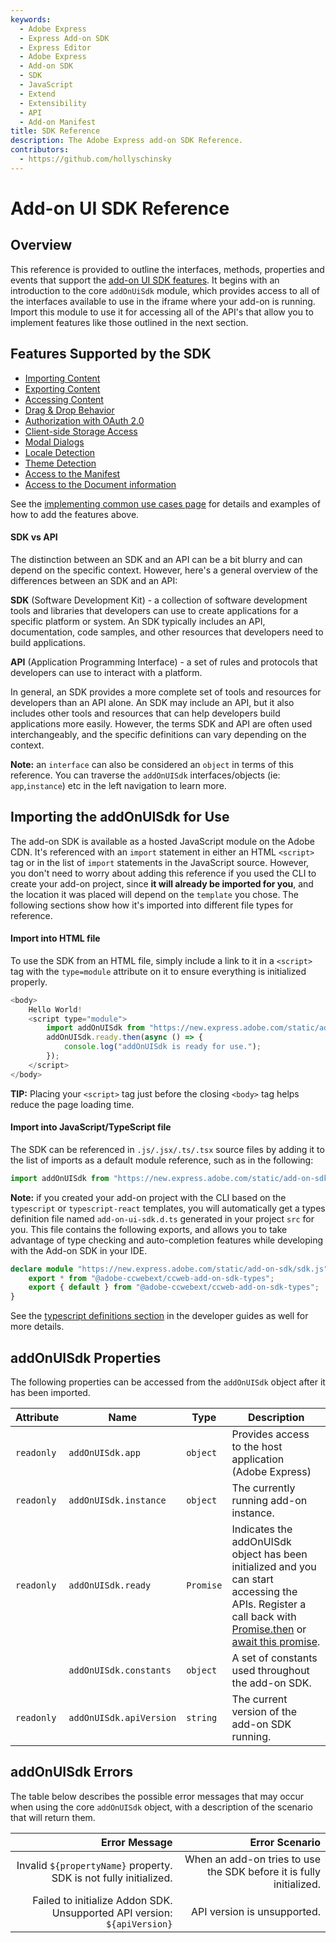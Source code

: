```yaml
---
keywords:
  - Adobe Express
  - Express Add-on SDK
  - Express Editor
  - Adobe Express
  - Add-on SDK
  - SDK
  - JavaScript
  - Extend
  - Extensibility
  - API
  - Add-on Manifest
title: SDK Reference
description: The Adobe Express add-on SDK Reference. 
contributors:
  - https://github.com/hollyschinsky
---
```


# Add-on UI SDK Reference

## Overview

This reference is provided to outline the interfaces, methods, properties and events that support the [add-on UI SDK features](#features-supported-by-the-sdk). It begins with an introduction to the core `addOnUiSdk` module, which provides access to all of the interfaces available to use in the iframe where your add-on is running. Import this module to use it for accessing all of the API's that allow you to implement features like those outlined in the next section.

## Features Supported by the SDK

- [Importing Content](../../guides/develop/how-to/use_images.md)
- [Exporting Content](../../guides/develop/how-to/create_renditions.md)
- [Accessing Content](../../guides/develop/how-to/group_elements.md)
- [Drag & Drop Behavior](../../guides/develop/how-to/drag_and_drop.md)
- [Authorization with OAuth 2.0](../../guides/develop/how-to/oauth2.md)
- [Client-side Storage Access](../../guides/develop/how-to/local-data-management.md)
- [Modal Dialogs](../../guides/develop/how-to/modal_dialogs.md)
- [Locale Detection](../../guides/develop/how-to/theme_locale.md#detecting-locale-supported-locales-and-format)
- [Theme Detection](../../guides/develop/how-to/theme_locale.md#detecting-theme)
- [Access to the Manifest](../../references/addonsdk/instance-manifest.md)
- [Access to the Document information](../../references/addonsdk/app-document.md)

<InlineAlert slots="text" variant="success"/>

See the [implementing common use cases page](../../guides/develop/index.md) for details and examples of how to add the features above.

<InlineAlert slots="text" repeat="6" variant="success" />

#### SDK vs API

The distinction between an SDK and an API can be a bit blurry and can depend on the specific context. However, here's a general overview of the differences between an SDK and an API:

   **SDK** (Software Development Kit) - a collection of software development tools and libraries that developers can use to create applications for a specific platform or system. An SDK typically includes an API, documentation, code samples, and other resources that developers need to build applications.

   **API** (Application Programming Interface) - a set of rules and protocols that developers can use to interact with a platform.

In general, an SDK provides a more complete set of tools and resources for developers than an API alone. An SDK may include an API, but it also includes other tools and resources that can help developers build applications more easily. However, the terms SDK and API are often used interchangeably, and the specific definitions can vary depending on the context.

**Note:** an `interface` can also be considered an `object` in terms of this reference. You can traverse the `addOnUISdk` interfaces/objects (ie: `app`,`instance`) etc in the left navigation to learn more.

## Importing the addOnUISdk for Use

The add-on SDK is available as a hosted JavaScript module on the Adobe CDN. It's referenced with an `import` statement in either an HTML `<script>` tag or in the list of `import` statements in the JavaScript source. However, you don't need to worry about adding this reference if you used the CLI to create your add-on project, since **it will already be imported for you**, and the location it was placed will depend on the `template` you chose. The following sections show how it's imported into different file types for reference.

#### Import into HTML file

To use the SDK from an HTML file, simply include a link to it in a `<script>` tag with the `type=module` attribute on it to ensure everything is initialized properly.

```js
<body>
    Hello World!
    <script type="module">
        import addOnUISdk from "https://new.express.adobe.com/static/add-on-sdk/sdk.js";
        addOnUISdk.ready.then(async () => {
            console.log("addOnUISdk is ready for use.");
        });     
    </script>
</body>
```

<InlineAlert slots="text" variant="success"/>

**TIP:** Placing your `<script>` tag just before the closing `<body>` tag helps reduce the page loading time.

#### Import into JavaScript/TypeScript file

The SDK can be referenced in `.js/.jsx/.ts/.tsx` source files by adding it to the list of imports as a default module reference, such as in the following:

```js
import addOnUISdk from "https://new.express.adobe.com/static/add-on-sdk/sdk.js";
```

**Note:** if you created your add-on project with the CLI based on the `typescript` or `typescript-react` templates, you will automatically get a types definition file named `add-on-ui-sdk.d.ts` generated in your project `src` for you. This file contains the following exports, and allows you to take advantage of type checking and auto-completion features while developing with the Add-on SDK in your IDE.

```ts
declare module "https://new.express.adobe.com/static/add-on-sdk/sdk.js" {
    export * from "@adobe-ccwebext/ccweb-add-on-sdk-types";
    export { default } from "@adobe-ccwebext/ccweb-add-on-sdk-types";
}
```

See the [typescript definitions section](../../guides/develop/frameworks-libraries-bundling.md#typescript-definitions) in the developer guides as well for more details.

## addOnUISdk Properties

The following properties can be accessed from the `addOnUISdk` object after it has been imported.

| Attribute | Name                  | Type    | Description                                                                                                                                                                                                                                                                                                                                    |
| --------- | --------------------- | ------- | ---------------------------------------------------------------------------------------------------------------------------------------------------------------------------------------------------------------------------------------------------------------------------------------------------------------------------------------------- |
| `readonly`  | `addOnUISdk.app`      | `object`  | Provides access to the host application (Adobe Express)                                                                                                                                                                                                                                                                                        |
| `readonly`  | `addOnUISdk.instance`   | `object`  | The currently running add-on instance.                                                                                                                                                                                                                                                                                                         |
| `readonly`  | `addOnUISdk.ready`      | `Promise` | Indicates the addOnUISdk object has been initialized and you can start accessing the APIs. Register a call back with [Promise.then](https://developer.mozilla.org/en-US/docs/Web/JavaScript/Reference/Global_Objects/Promise/then) or [await this promise](https://developer.mozilla.org/en-US/docs/Web/JavaScript/Reference/Operators/await). |
|           | `addOnUISdk.constants`  | `object`  | A set of constants used throughout the add-on SDK.                                                                                                                                                                                                                                                                                             |
| `readonly`  | `addOnUISdk.apiVersion` | `string`  | The current version of the add-on SDK running.                                                                                                                                                                                                                                                                                                 |

## addOnUISdk Errors

The table below describes the possible error messages that may occur when using the core `addOnUISdk` object, with a description of the scenario that will return them.

|                                                            Error Message |                                                      Error Scenario |
| -----------------------------------------------------------------------: | ------------------------------------------------------------------: |
|        Invalid `${propertyName}` property. SDK is not fully initialized. | When an add-on tries to use the SDK before it is fully initialized. |
| Failed to initialize Addon SDK. Unsupported API version: `${apiVersion}` |                                         API version is unsupported. |
